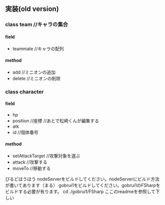 ## 実装(old version)
### class team //キャラの集合
#### field
- teammate //キャラの配列
#### method
- add //ミニオンの追加
- delete //ミニオンの削除

### class character
#### field
- hp
- position //座標
//あとで松崎くんが編集する
- atk
- id //個体番号
#### method
- setAttackTarget //攻撃対象を選ぶ
- attack //攻撃する
- moveTo //移動する

びるどほうほう
nodeServerをビルドしてください。nodeServerにビルド方法が書いてあります（まる）
gobrui1をビルドしてください。gobrui1のFSharpをビルドする必要が有ります。
cd ./gobrui1/FSharp
ここのreadmeを参照して下しい
